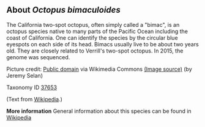 **About *Octopus bimaculoides***
-------------------------
The California two-spot octopus, often simply called a "bimac", is an
octopus species native to many parts of the Pacific Ocean including
the coast of California. One can identify the species by the circular
blue eyespots on each side of its head. Bimacs usually live to be
about two years old. They are closely related to Verrill's two-spot
octopus. In 2015, the genome was sequenced.


Picture credit: [Public domain](https://commons.wikimedia.org/wiki/Main_Page) via Wikimedia Commons [(Image source)](https://en.wikipedia.org/wiki/File:CaliforniaTwoSpotOctopus1.jpg) (by Jeremy Selan)

Taxonomy ID [37653](https://www.uniprot.org/taxonomy/37653)

(Text from [Wikipedia](https://en.wikipedia.org/).)

**More information**
General information about this species can be found in [Wikipedia](https://en.wikipedia.org/wiki/California_two-spot_octopus)
